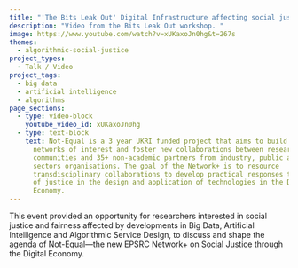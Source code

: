 ```yaml
---
title: "'The Bits Leak Out' Digital Infrastructure affecting social justice "
description: "Video from the Bits Leak Out workshop. "
image: https://www.youtube.com/watch?v=xUKaxoJn0hg&t=267s
themes:
  - algorithmic-social-justice
project_types:
  - Talk / Video
project_tags:
  - big data
  - artificial intelligence
  - algorithms
page_sections:
  - type: video-block
    youtube_video_id: xUKaxoJn0hg
  - type: text-block
    text: Not-Equal is a 3 year UKRI funded project that aims to build sustainable
      networks of interest and foster new collaborations between researchers,
      communities and 35+ non-academic partners from industry, public and third
      sectors organisations. The goal of the Network+ is to resource
      transdisciplinary collaborations to develop practical responses to issues
      of justice in the design and application of technologies in the Digital
      Economy.
---
```

This event provided an opportunity for researchers interested in social justice and fairness affected by developments in Big Data, Artificial Intelligence and Algorithmic Service Design, to discuss and shape the agenda of Not-Equal—the new EPSRC Network+ on Social Justice through the Digital Economy.